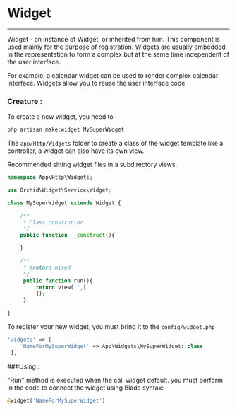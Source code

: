 # Widget
----------

Widget - an instance of Widget, or inherited from him.
This component is used mainly for the purpose of registration.
Widgets are usually embedded in the representation to form a complex but at the same time independent of the user interface.


For example, a calendar widget can be used to render complex calendar interface.
Widgets allow you to reuse the user interface code.

### Creature :
	
To create a new widget, you need to	
```php
php artisan make:widget MySuperWidget
```

The `app/Http/Widgets` folder to create a class of the widget template like a controller, a widget can also have its own view.

Recommended sitting widget files in a subdirectory views.
```php
namespace App\Http\Widgets;

use Orchid\Widget\Service\Widget;

class MySuperWidget extends Widget {

    /**
     * Class constructor.
     */
    public function __construct(){

    }

    /**
     * @return mixed
     */
     public function run(){
         return view('',[
         ]);
     }

}
```

To register your new widget, you must bring it to the `config/widget.php`
```php
'widgets' => [
    'NameForMySuperWidget' => App\Widgets\MySuperWidget::class
 ],
```
	


###Using :


"Run" method is executed when the call widget default.
you must perform in the code to connect the widget using Blade syntax:
```php
@widget('NameForMySuperWidget')
```
